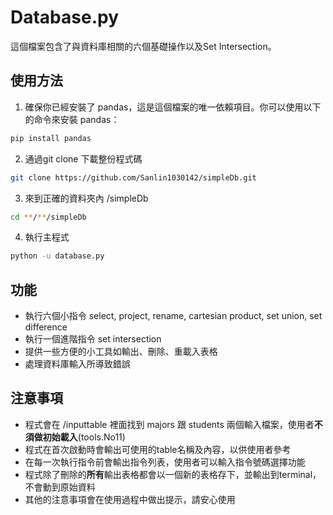 # Database.py

這個檔案包含了與資料庫相關的六個基礎操作以及Set Intersection。

## 使用方法

1. 確保你已經安裝了 pandas，這是這個檔案的唯一依賴項目。你可以使用以下的命令來安裝 pandas：

```bash
pip install pandas
```

2. 通過git clone 下載整份程式碼

```bash
git clone https://github.com/Sanlin1030142/simpleDb.git
```

3. 來到正確的資料夾內 /simpleDb 

```bash
cd **/**/simpleDb
```


4. 執行主程式

```bash
python -u database.py
```




## 功能
- 執行六個小指令 select, project, rename, cartesian product, set union, set difference
- 執行一個進階指令 set intersection
- 提供一些方便的小工具如輸出、刪除、重載入表格
- 處理資料庫輸入所導致錯誤


## 注意事項
- 程式會在 /inputtable 裡面找到 majors 跟 students 兩個輸入檔案，使用者**不須做初始載入**(tools.No11)
- 程式在首次啟動時會輸出可使用的table名稱及內容，以供使用者參考
- 在每一次執行指令前會輸出指令列表，使用者可以輸入指令號碼選擇功能
- 程式除了刪除的**所有**輸出表格都會以一個新的表格存下，並輸出到terminal，不會動到原始資料
- 其他的注意事項會在使用過程中做出提示，請安心使用
